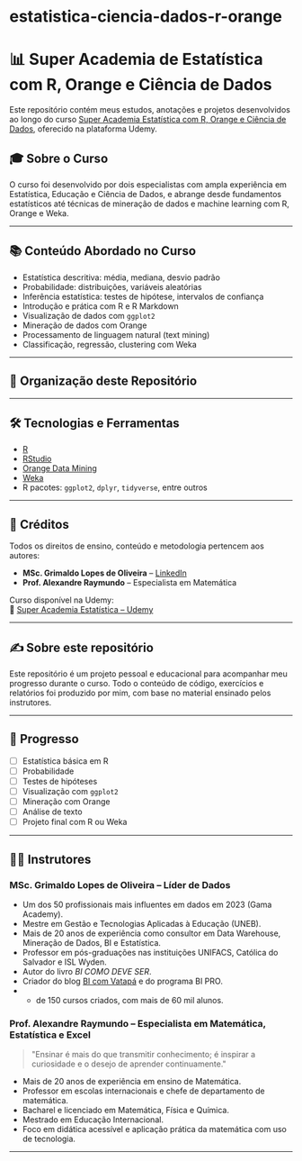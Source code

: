 # estatistica-ciencia-dados-r-orange

# 📊 Super Academia de Estatística com R, Orange e Ciência de Dados

Este repositório contém meus estudos, anotações e projetos desenvolvidos ao longo do curso [Super Academia Estatística com R, Orange e Ciência de Dados](https://www.udemy.com/course/super-academia-estatistica/?couponCode=KEEPLEARNINGBR), oferecido na plataforma Udemy.

## 🎓 Sobre o Curso

O curso foi desenvolvido por dois especialistas com ampla experiência em Estatística, Educação e Ciência de Dados, e abrange desde fundamentos estatísticos até técnicas de mineração de dados e machine learning com R, Orange e Weka.

---

## 📚 Conteúdo Abordado no Curso

- Estatística descritiva: média, mediana, desvio padrão
- Probabilidade: distribuições, variáveis aleatórias
- Inferência estatística: testes de hipótese, intervalos de confiança
- Introdução e prática com R e R Markdown
- Visualização de dados com `ggplot2`
- Mineração de dados com Orange
- Processamento de linguagem natural (text mining)
- Classificação, regressão, clustering com Weka

---

## 🧠 Organização deste Repositório




---

## 🛠️ Tecnologias e Ferramentas

- [R](https://cran.r-project.org/)
- [RStudio](https://posit.co/)
- [Orange Data Mining](https://orangedatamining.com/)
- [Weka](https://www.cs.waikato.ac.nz/ml/weka/)
- R pacotes: `ggplot2`, `dplyr`, `tidyverse`, entre outros

---

## 🤝 Créditos

Todos os direitos de ensino, conteúdo e metodologia pertencem aos autores:

- **MSc. Grimaldo Lopes de Oliveira** – [LinkedIn](https://www.linkedin.com/in/grimaldolopes/)
- **Prof. Alexandre Raymundo** – Especialista em Matemática

Curso disponível na Udemy:  
🔗 [Super Academia Estatística – Udemy](https://www.udemy.com/course/super-academia-estatistica/?couponCode=KEEPLEARNINGBR)

---

## ✍️ Sobre este repositório

Este repositório é um projeto pessoal e educacional para acompanhar meu progresso durante o curso. Todo o conteúdo de código, exercícios e relatórios foi produzido por mim, com base no material ensinado pelos instrutores.

---

## 📅 Progresso

- [ ] Estatística básica em R
- [ ] Probabilidade
- [ ] Testes de hipóteses
- [ ] Visualização com `ggplot2`
- [ ] Mineração com Orange
- [ ] Análise de texto
- [ ] Projeto final com R ou Weka

---
## 👨‍🏫 Instrutores

### MSc. Grimaldo Lopes de Oliveira – Líder de Dados

- Um dos 50 profissionais mais influentes em dados em 2023 (Gama Academy).
- Mestre em Gestão e Tecnologias Aplicadas à Educação (UNEB).
- Mais de 20 anos de experiência como consultor em Data Warehouse, Mineração de Dados, BI e Estatística.
- Professor em pós-graduações nas instituições UNIFACS, Católica do Salvador e ISL Wyden.
- Autor do livro *BI COMO DEVE SER*.
- Criador do blog [BI com Vatapá](https://bicomvatapa.com.br) e do programa BI PRO.
- + de 150 cursos criados, com mais de 60 mil alunos.

### Prof. Alexandre Raymundo – Especialista em Matemática, Estatística e Excel

> "Ensinar é mais do que transmitir conhecimento; é inspirar a curiosidade e o desejo de aprender continuamente."

- Mais de 20 anos de experiência em ensino de Matemática.
- Professor em escolas internacionais e chefe de departamento de matemática.
- Bacharel e licenciado em Matemática, Física e Química.
- Mestrado em Educação Internacional.
- Foco em didática acessível e aplicação prática da matemática com uso de tecnologia.

---

